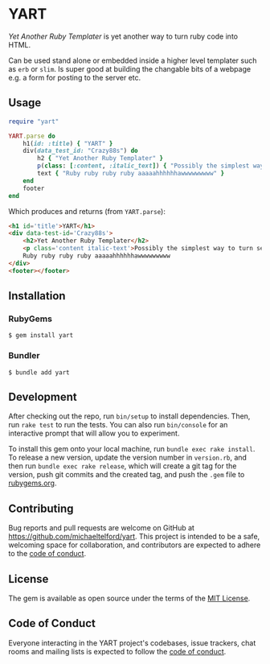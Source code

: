# YART

*Yet Another Ruby Templater* is yet another way to turn ruby code into HTML.

Can be used stand alone or embedded inside a higher level templater such as `erb` or `slim`. Is super good at building the changable bits of a webpage e.g. a form for posting to the server etc.

## Usage

```ruby
require "yart"

YART.parse do
    h1(id: :title) { "YART" }
    div(data_test_id: "Crazy88s") do
        h2 { "Yet Another Ruby Templater" }
        p(class: [:content, :italic_text]) { "Possibly the simplest way to turn sexy Ruby into boring HTML" }
        text { "Ruby ruby ruby ruby aaaaahhhhhhawwwwwwwww" }
    end
    footer
end
```

Which produces and returns (from `YART.parse`):

```html
<h1 id='title'>YART</h1>
<div data-test-id='Crazy88s'>
    <h2>Yet Another Ruby Templater</h2>
    <p class='content italic-text'>Possibly the simplest way to turn sexy Ruby into boring HTML</p>
    Ruby ruby ruby ruby aaaaahhhhhhawwwwwwwww
</div>
<footer></footer>
```

## Installation

### RubyGems

    $ gem install yart

### Bundler

    $ bundle add yart

## Development

After checking out the repo, run `bin/setup` to install dependencies. Then, run `rake test` to run the tests. You can also run `bin/console` for an interactive prompt that will allow you to experiment.

To install this gem onto your local machine, run `bundle exec rake install`. To release a new version, update the version number in `version.rb`, and then run `bundle exec rake release`, which will create a git tag for the version, push git commits and the created tag, and push the `.gem` file to [rubygems.org](https://rubygems.org).

## Contributing

Bug reports and pull requests are welcome on GitHub at https://github.com/michaeltelford/yart. This project is intended to be a safe, welcoming space for collaboration, and contributors are expected to adhere to the [code of conduct](https://github.com/michaeltelford/yart/blob/master/CODE_OF_CONDUCT.md).

## License

The gem is available as open source under the terms of the [MIT License](https://opensource.org/licenses/MIT).

## Code of Conduct

Everyone interacting in the YART project's codebases, issue trackers, chat rooms and mailing lists is expected to follow the [code of conduct](https://github.com/michaeltelford/yart/blob/master/CODE_OF_CONDUCT.md).
